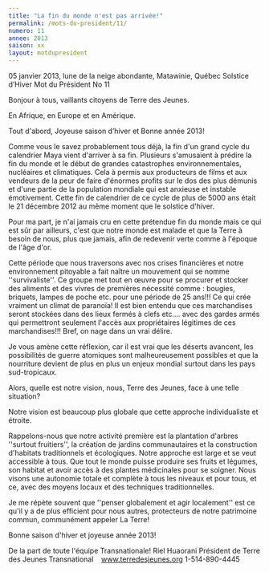 ```yaml
---
title: "La fin du monde n'est pas arrivée!"
permalink: /mots-du-president/11/
numero: 11
annee: 2013
saison: xx
layout: motdupresident
---
```

05 janvier 2013, lune de la neige abondante, Matawinie, Québec
Solstice d’Hiver
Mot du Président No 11

Bonjour à tous, vaillants citoyens de Terre des Jeunes.

En Afrique, en Europe et en Amérique.

Tout d'abord, Joyeuse saison d’hiver et Bonne année 2013!

Comme vous le savez probablement tous déjà, la fin d'un grand cycle du calendrier Maya vient d'arriver à sa fin. Plusieurs s'amusaient à prédire la fin du monde et le début de grandes catastrophes environnementales, nucléaires et climatiques. Cela à permis aux producteurs de films et aux vendeurs de la peur de faire d'énormes profits sur le dos des plus démunis et d'une partie de la population mondiale qui est anxieuse et instable émotivement. Cette fin de calendrier de ce cycle de plus de 5000 ans était le 21 décembre 2012 au même moment que le solstice d'hiver.

Pour ma part, je n'ai jamais cru en cette prétendue fin du monde mais ce qui est sûr par ailleurs, c'est que notre monde est malade et que la Terre à besoin de nous, plus que jamais, afin de redevenir verte comme à l'époque de l'âge d'or.

Cette période que nous traversons avec nos crises financières et notre environnement pitoyable a fait naître un mouvement qui se nomme ''survivaliste''. Ce groupe met tout en œuvre pour se procurer et stocker des aliments et des vivres de premières nécessité comme : bougies, briquets, lampes de poche etc. pour une période de 25 ans!!! Ce qui crée vraiment un climat de paranoïa! Il est bien entendu que ces marchandises seront stockées dans des lieux fermés à clefs etc.... avec des gardes armés qui permettront seulement l'accès aux propriétaires légitimes de ces marchandises!!! Bref, on nage dans un vrai délire.

Je vous amène cette réflexion, car il est vrai que les déserts avancent, les possibilités de guerre atomiques sont malheureusement possibles et que la nourriture devient de plus en plus un enjeux mondial surtout dans les pays sud-tropicaux.

Alors, quelle est notre vision, nous, Terre des Jeunes, face à une telle situation?

Notre vision est beaucoup plus globale que cette approche individualiste et étroite.

Rappelons-nous que notre activité première est la plantation d'arbres ''surtout fruitiers'', la création de jardins communautaires et la construction d'habitats traditionnels et écologiques. Notre approche est large et se veut accessible à tous. Que tout le monde puisse produire ses fruits et légumes, son habitat et avoir accès à des plantes médicinales pour se soigner. Nous visons une autonomie totale et complète à tous les niveaux et pour tous, et ce, avec des moyens locaux et des techniques traditionnelles.

Je me répète souvent que ''penser globalement et agir localement'' est ce qu'il y a de plus efficient pour nous autres, protecteurs de notre patrimoine commun, communément appeler La Terre!

Bonne saison d'hiver et joyeuse année 2013!

De la part de toute l'équipe Transnationale!
Riel Huaorani
Président de Terre des Jeunes Transnational    www.terredesjeunes.org
1-514-890-4445

